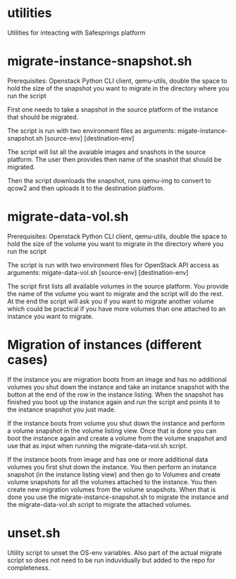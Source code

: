 # utilities
Utilities for inteacting with Safesprings platform

# migrate-instance-snapshot.sh
Prerequisites: Openstack Python CLI client, qemu-utils, double the space to hold the size of the snapshot you want to migrate in the directory where you run the script

First one needs to take a snapshot in the source platform of the instance that should be migrated.

The script is run with two environment files as arguments:
migate-instance-snapshot.sh [source-env] [destination-env]

The script will list all the avaiable images and snashots in the source platform. The user then provides then name of the snashot that should be migrated.

Then the script downloads the snapshot, runs qemu-img to convert to qcow2 and then uploads it to the destination platform.

# migrate-data-vol.sh
Prerequisites: Openstack Python CLI client, qemu-utils, double the space to hold the size of the volume you want to migrate in the directory where you run the script

The script is run with two environment files for OpenStack API access as arguments:
migate-data-vol.sh [source-env] [destination-env]

The script first lists all available volumes in the source platform. You provide the name of the volume you want to migrate and the script will do the rest. At the end the script will ask you if you want to migrate another volume which could be practical if you have more volumes than one attached to an instance you want to migrate.


# Migration of instances (different cases)
If the instance you are migration boots from an image and has no additional volumes you shut down the instance and take an instance snapshot with the button at the end of the row in the instance listing. When the snapshot has finished you boot up the instance again and run the script and points it to the instance snapshot you just made.

If the instance boots from volume you shut down the instance and perform a volume snapshot in the volume listing view. Once that is done you can boot the instance again and create a volume from the volume snapshot and use that as input when running the migrate-data-vol.sh script.

If the instance boots from image and has one or more additional data volumes you first shut down the instance. You then perform an instance snapshot (in the instance listing view) and then go to Volumes and create volume snapshots for all the volumes attached to the instance. You then create new migration volumes from the volume snapshots. When that is done you use the migrate-instance-snapshot.sh to migrate the instance and the migrate-data-vol.sh script to migrate the attached volumes. 

# unset.sh
Utility script to unset the OS-env variables. Also part of the actual migrate script so does not need to be run induvidually but added to the repo for completeness.
